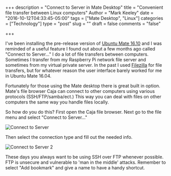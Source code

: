 +++
description = "Connect to Server in Mate Desktop"
title = "Convenient file transfer between Linux computers"
Author = "Mark Keeley"
date = "2016-10-12T04:33:45-05:00"
tags = ["Mate Desktop", "Linux"]
categories = ["Technology"]
type = "post"
slug = ""
draft = false
comments = "false"

+++

I've been installing the pre-release version of [Ubuntu Mate 16.10](https://ubuntu-mate.org) and I was reminded of a useful feature I found out about a few months ago called "Connect to Server..." I do a lot of file transfers between computers. Sometimes I transfer from my Raspberry Pi network file server and sometimes from my virtual private server. In the past I used [Filezilla](https://filezilla-project.org/) for file transfers, but for whatever reason the user interface barely worked for me in Ubuntu Mate 16.04.

Fortunately for those using the Mate desktop there is great built in option. Mate's file browser Caja can connect to other computers using various protocols (SSH/FTP/samba/ect.) This way you can deal with files on other computers the same way you handle files locally. 

So how do you do this? First open the Caja file browser. Next go to the file menu and select "Connect to Server..."

![Connect to Server](/media/connectserver.gif)

Then select the connection type and fill out the needed info.

![Connect to Server 2](/media/connectserver.png)

These days you always want to be using SSH over FTP whenever possible. FTP is unsecure and vulnerable to 'man in the middle' attacks. Remember to select "Add bookmark" and give a name to have a handy shortcut. 
